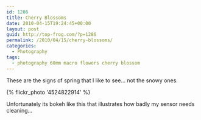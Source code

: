 ```yaml
---
id: 1286
title: Cherry Blossoms
date: 2010-04-15T19:24:45+00:00
layout: post
guid: http://top-frog.com/?p=1286
permalink: /2010/04/15/cherry-blossoms/
categories:
  - Photography
tags:
  - photography 60mm macro flowers cherry blossom
---
```

These are the signs of spring that I like to see… not the snowy ones.

{% flickr_photo '4524822914' %}

Unfortunately its bokeh like this that illustrates how badly my sensor needs cleaning&hellip;